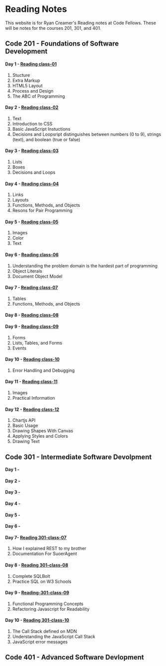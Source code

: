 # Reading Notes
This website is for Ryan Creamer's Reading notes at Code Fellows. These will be notes for the courses 201, 301, and 401. 

## Code 201 - Foundations of Software Development
#### Day 1 - [Reading class-01](class-01.md)
  1. Stucture
  2. Extra Markup 
  3. HTML5 Layout
  4. Process and Design 
  5. The ABC of Programming
#### Day 2 - [Reading class-02](class-02.md)
  1. Text
  2. Introduction to CSS
  3. Basic JavaScript Instuctions
  4. Decisions and Loopsript distinguishes between numbers (0 to 9), strings (text), and boolean (true or false)
#### Day 3 - [Reading class-03](class-03.md)
  1. Lists 
  2. Boxes
  3. Decisions and Loops
#### Day 4 - [Reading class-04](class-04.md)
1. Links
2. Layouts
3. Functions, Methods, and Objects
4. Resons for Pair Programming
#### Day 5 - [Reading class-05](class-05.md)
1. Images
2. Color 
3. Text
#### Day 6 - [Reading class-06](class-06.md)
1. Understanding the problem domain is the hardest part of programming
2. Object Literals 
3. Document Object Model
#### Day 7 - [Reading class-07](class-07.md)
1. Tables
2. Functions, Methods, and Objects
#### Day 8 - [Reading class-08](class-08.md)

#### Day 9 - [Reading class-09](class-09.md)
1. Forms
2. Lists, Tables, and Forms
3. Events
#### Day 10 - [Reading class-10](class-10.md)
1. Error Handling and Debugging
#### Day 11 - [Reading class-11](class-11.md)
1. Images
2. Practical Information
#### Day 12 - [Reading class-12](class-12.md)
1. Chartjs API
2. Basic Usage
3. Drawing Shapes With Canvas
4. Applying Styles and Colors
5. Drawing Text
## Code 301 - Intermediate Software Devolpment 
#### Day 1 -
#### Day 2 -
#### Day 3 - 
#### Day 4 - 
#### Day 5 - 
#### Day 6 - 
#### Day 7- [Reading 301-class-07](301-class-07.md)
1. How I explained REST to my brother
2. Documentation For SuoerAgent
#### Day 8 - [Reading 301-class-08](301-class-08.md)
1. Complete SQLBolt
2. Practice SQL on W3 Schools
#### Day 9 - [Reading-301-class-09](301-class-09.md)
1. Functional Programming Concepts
2. Refactoring Javascript for Readability
#### Day 10 - [Reading 301-class-10](301-class-10.md)
1. The Call Stack defined on MDN
2. Understanding the JavaScript Call Stack
3. JavaScript error messages
## Code 401 - Advanced Software Devlopment
